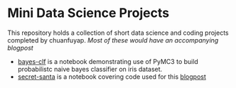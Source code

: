 # Mini Data Science Projects
This repository holds a collection of short data science and coding projects completed by chuanfuyap. _Most of these would have an accompanying blogpost_

* [bayes-clf](https://github.com/chuanfuyap/mini-ds-projects/tree/main/bayes-clf) is a notebook demonstrating use of PyMC3 to build probabilistc naive bayes classifier on iris dataset.
* [secret-santa](https://github.com/chuanfuyap/mini-ds-projects/tree/main/secret-santa) is a notebook covering code used for this [blogpost](https://chuanfuyap.github.io/2021/11/30/secret-santa/)
